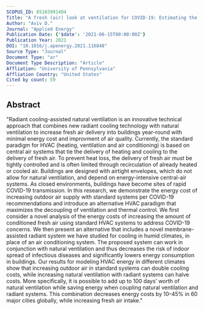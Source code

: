 ```yaml
---
SCOPUS_ID: 85103991404
Title: "A fresh (air) look at ventilation for COVID-19: Estimating the global energy savings potential of coupling natural ventilation with novel radiant cooling strategies"
Author: "Aviv D."
Journal: "Applied Energy"
Publication Date: {'$date': '2021-06-15T00:00:00Z'}
Publication Year: 2021
DOI: "10.1016/j.apenergy.2021.116848"
Source Type: "Journal"
Document Type: "ar"
Document Type Description: "Article"
Affliation: "University of Pennsylvania"
Affliation Country: "United States"
Cited by count: 59
---
```


## Abstract
"Radiant cooling-assisted natural ventilation is an innovative technical approach that combines new radiant cooling technology with natural ventilation to increase fresh air delivery into buildings year-round with minimal energy cost and improvment of air quality. Currently, the standard paradigm for HVAC (heating, ventilation and air conditioning) is based on central air systems that tie the delivery of heating and cooling to the delivery of fresh air. To prevent heat loss, the delivery of fresh air must be tightly controlled and is often limited through recirculation of already heated or cooled air. Buildings are designed with airtight envelopes, which do not allow for natural ventilation, and depend on energy-intensive central-air systems. As closed environments, buildings have become sites of rapid COVID-19 transmission. In this research, we demonstrate the energy cost of increasing outdoor air supply with standard systems per COVID-19 recommendations and introduce an alternative HVAC paradigm that maximizes the decoupling of ventilation and thermal control. We first consider a novel analysis of the energy costs of increasing the amount of conditioned fresh air using standard HVAC systems to address COVID-19 concerns. We then present an alternative that includes a novel membrane-assisted radiant system we have studied for cooling in humid climates, in place of an air conditioning system. The proposed system can work in conjunction with natural ventilation and thus decreases the risk of indoor spread of infectious diseases and significantly lowers energy consumption in buildings. Our results for modeling HVAC energy in different climates show that increasing outdoor air in standard systems can double cooling costs, while increasing natural ventilation with radiant systems can halve costs. More specifically, it is possible to add up to 100 days’ worth of natural ventilation while saving energy when coupling natural ventilation and radiant systems. This combination decreases energy costs by 10–45% in 60 major cities globally, while increasing fresh air intake."
